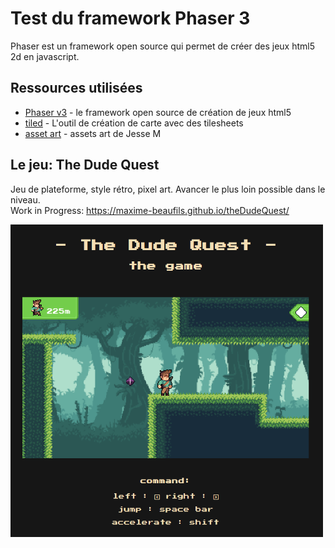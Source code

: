 #   Test du framework Phaser 3

Phaser est un framework open source qui permet de créer des jeux html5 2d en javascript.

## Ressources utilisées

* [Phaser v3](http://phaser.io/) - le framework open source de création de jeux html5
* [tiled](https://www.mapeditor.org/) - L'outil de création de carte avec des tilesheets
* [asset art](https://jesse-m.itch.io/jungle-pack) - assets art de Jesse M

##  Le jeu: The Dude Quest

Jeu de plateforme, style rétro, pixel art. Avancer le plus loin possible dans le niveau. <br/>
Work in Progress:  https://maxime-beaufils.github.io/theDudeQuest/ 

<p float="left">
<img src="https://github.com/Maxime-Beaufils/theDudeQuest/blob/master/assets/images/screenshot.png" width="500">
</p>